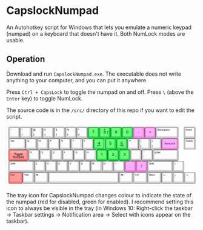 # CapslockNumpad

An Autohotkey script for Windows that lets you emulate a numeric keypad (numpad) on a keyboard that doesn't have it. Both NumLock modes are usable.


## Operation

Download and run `CapslockNumpad.exe`. The executable does not write anything to your computer, and you can put it anywhere.

Press `Ctrl + CapsLock` to toggle the numpad on and off. Press `\` (above the `Enter` key) to toggle NumLock.

The source code is in the `/src/` directory of this repo if you want to edit the script.

![Key layout diagram](images/keyboard_layout.png)

The tray icon for CapslockNumpad changes colour to indicate the state of the numpad (red for disabled, green for enabled). I recommend setting this icon to always be visible in the tray (in Windows 10: Right-click the taskbar → Taskbar settings → Notification area → Select with icons appear on the taskbar).
